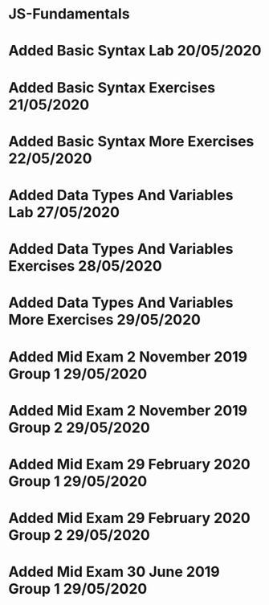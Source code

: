 # JS-Fundamentals
# Added Basic Syntax Lab 20/05/2020
# Added Basic Syntax Exercises 21/05/2020
# Added Basic Syntax More Exercises 22/05/2020
# Added Data Types And Variables Lab 27/05/2020
# Added Data Types And Variables Exercises 28/05/2020
# Added Data Types And Variables More Exercises 29/05/2020
# Added Mid Exam 2 November 2019 Group 1 29/05/2020
# Added Mid Exam 2 November 2019 Group 2 29/05/2020
# Added Mid Exam 29 February 2020 Group 1 29/05/2020
# Added Mid Exam 29 February 2020 Group 2 29/05/2020
# Added Mid Exam 30 June 2019 Group 1 29/05/2020
